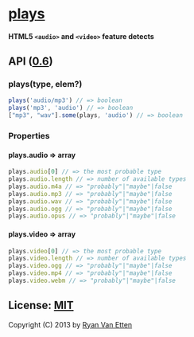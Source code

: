 # [plays](../../)

#### HTML5 `<audio>` and `<video>` feature detects

## API ([0.6](../../releases))

### plays(type, elem?)

```js
plays('audio/mp3') // => boolean
plays('mp3', 'audio') // => boolean
["mp3", "wav"].some(plays, 'audio') // => boolean
```

### Properties

#### plays.audio &rArr; array

```js
plays.audio[0] // => the most probable type
plays.audio.length // => number of available types
plays.audio.m4a // => "probably"|"maybe"|false
plays.audio.mp3 // => "probably"|"maybe"|false
plays.audio.wav // => "probably"|"maybe"|false
plays.audio.ogg // => "probably"|"maybe"|false
plays.audio.opus // => "probably"|"maybe"|false
```

#### plays.video &rArr; array

```js
plays.video[0] // => the most probable type
plays.video.length // => number of available types
plays.video.ogg // => "probably"|"maybe"|false
plays.video.mp4 // => "probably"|"maybe"|false
plays.video.webm // => "probably"|"maybe"|false
```

## License: [MIT](http://opensource.org/licenses/MIT)

Copyright (C) 2013 by [Ryan Van Etten](https://github.com/ryanve)
